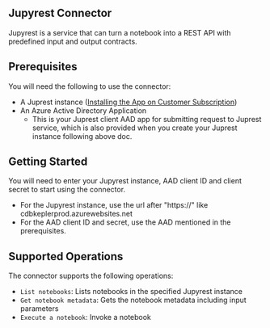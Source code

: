 ## Jupyrest Connector
Jupyrest is a service that can turn a notebook into a REST API with predefined input and output contracts.


## Prerequisites
You will need the following to use the connector:
* A Juprest instance ([Installing the App on Customer Subscription](https://msdata.visualstudio.com/CosmosDB/_git/LivesiteNotebooks?path=/docs/marketplace.md&_a=preview&anchor=installing-the-app-on-customer-subscription))
* An Azure Active Directory Application
	* This is your Juprest client AAD app for submitting request to Juprest service, which is also provided when you create your Juprest instance following above doc.


## Getting Started 
You will need to enter your Jupyrest instance, AAD client ID and client secret to start using the connector. 
* For the Jupyrest instance, use the url after "https://" like cdbkeplerprod.azurewebsites.net
* For the AAD client ID and secret, use the AAD mentioned in the prerequisites.


## Supported Operations
The connector supports the following operations:
* `List notebooks`: Lists notebooks in the specified Jupyrest instance
* `Get notebook metadata`: Gets the notebook metadata including input parameters
* `Execute a notebook`: Invoke a notebook


